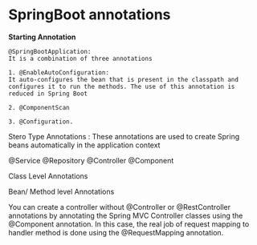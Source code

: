 # SpringBoot annotations 

**Starting Annotation**

```
@SpringBootApplication: 
It is a combination of three annotations 
```
```
1. @EnableAutoConfiguration: 
It auto-configures the bean that is present in the classpath and configures it to run the methods. The use of this annotation is reduced in Spring Boot 
```
```
2. @ComponentScan
```
```
3. @Configuration.
```
Stero Type Annotations : These annotations are used to create Spring beans automatically in the application context

@Service
@Repository
@Controller
@Component

Class Level Annotations

Bean/ Method level Annotations

You can create a controller without @Controller or @RestController annotations by annotating the Spring MVC Controller classes using the @Component annotation. In this case, the real job of request mapping to handler method is done using the @RequestMapping annotation.
